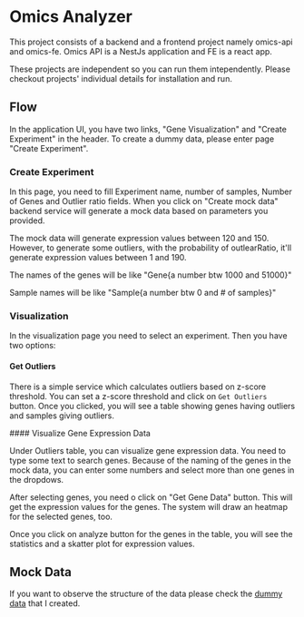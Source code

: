 # Omics Analyzer

This project consists of a backend and a frontend project namely omics-api and omics-fe. Omics API is a NestJs application and FE is a react app.

These projects are independent so you can run them intependently. Please checkout projects' individual details for installation and run.

## Flow

In the application UI, you have two links, "Gene Visualization" and "Create Experiment" in the header. To create a dummy data, please enter page "Create Experiment".

### Create Experiment

In this page, you need to fill Experiment name, number of samples, Number of Genes and Outlier ratio fields. When you click on "Create mock data" backend service will generate a mock data based on parameters you provided.

The mock data will generate expression values between 120 and 150. However, to generate some outliers, with the probability of outlearRatio, it'll generate expression values between 1 and 190.

The names of the genes will be like "Gene{a number btw 1000 and 51000}"

Sample names will be like "Sample{a number btw 0 and # of samples}"

### Visualization

In the visualization page you need to select an experiment. Then you have two options:

#### Get Outliers

There is a simple service which calculates outliers based on z-score threshold. You can set a z-score threshold and click on `Get Outliers` button. Once you clicked, you will see a table showing genes having outliers and samples giving outliers.

#### Visualize Gene Expression Data

Under Outliers table, you can visualize gene expression data. You need to type some text to search genes. Because of the naming of the genes in the mock data, you can enter some numbers and select more than one genes in the dropdows.

After selecting genes, you need o click on "Get Gene Data" button. This will get the expression values for the genes. The system will draw an heatmap for the selected genes, too.

Once you click on analyze button for the genes in the table, you will see the statistics and a skatter plot for expression values.

## Mock Data

If you want to observe the structure of the data please check the [dummy data](https://github.com/onurmus/omics-analysis/tree/main/omics-api/dummyData) that I created.
